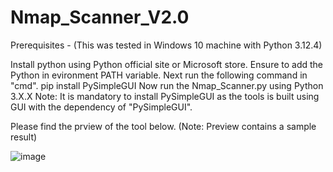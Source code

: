 # Nmap_Scanner_V2.0

Prerequisites - (This was tested in Windows 10 machine with Python 3.12.4)

Install python using Python official site or Microsoft store.
Ensure to add the Python in evironment PATH variable.
Next run the following command in "cmd".
pip install PySimpleGUI
Now run the Nmap_Scanner.py using Python 3.X.X
Note: It is mandatory to install PySimpleGUI as the tools is built using GUI with the dependency of "PySimpleGUI".

Please find the prview of the tool below. (Note: Preview contains a sample result)

![image](https://github.com/Srikanth-Rudrarapu/Nmap_Scanner_V2.0/assets/150809589/213010fd-e138-4c3a-9ab3-cfd4cacf1ec9)
